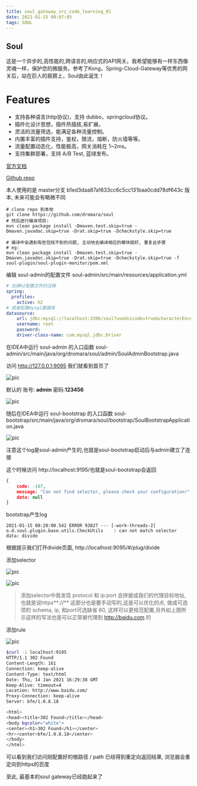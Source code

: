 ```yaml
---
title: soul_gateway_src_code_learning_01
date: 2021-01-15 00:07:03
tags: SOUL
---
```



## Soul

这是一个异步的,高性能的,跨语言的,响应式的API网关。我希望能够有一样东西像灵魂一样，保护您的微服务。参考了Kong，Spring-Cloud-Gateway等优秀的网关后，站在巨人的肩膀上，Soul由此诞生！

# Features

- 支持各种语言(http协议)，支持 dubbo，springcloud协议。
- 插件化设计思想，插件热插拔,易扩展。
- 灵活的流量筛选，能满足各种流量控制。
- 内置丰富的插件支持，鉴权，限流，熔断，防火墙等等。
- 流量配置动态化，性能极高，网关消耗在 1~2ms。
- 支持集群部署，支持 A/B Test, 蓝绿发布。

[官方文档](https://dromara.org/zh-cn/docs/soul/soul.html)

[Github repo](https://github.com/dromara/soul)



本人使用的是 master分支 b1ed3daa87a1633cc6c5cc131baa0cdd78df643c 版本, 未来可能会有略微不同

``` shell
# clone repo 到本地
git clone https://github.com/dromara/soul
# 然后进行编译项目:
mvn clean package install -Dmaven.test.skip=true -Dmaven.javadoc.skip=true -Drat.skip=true -Dcheckstyle.skip=true

# 编译中会遇到有些包找不到的问题, 主动地去编译相应的模块就好, 重复此步骤
# eg:
mvn clean package install -Dmaven.test.skip=true -Dmaven.javadoc.skip=true -Drat.skip=true -Dcheckstyle.skip=true -f soul-plugin/soul-plugin-monitor/pom.xml

```

编辑 soul-admin的配置文件 soul-admin/src/main/resources/application.yml

```yaml
# 去掉h2配置文件的注释
spring:
  profiles:
    active: h2
# 或者配置mysql数据库
datasource:
    url: jdbc:mysql://localhost:3306/soul?useUnicode=true&characterEncoding=utf-8
    username: root
    password:
    driver-class-name: com.mysql.jdbc.Driver
```

在IDEA中运行 soul-admin 的入口函数 soul-admin/src/main/java/org/dromara/soul/admin/SoulAdminBootstrap.java 

访问 http://127.0.0.1:9095 我们就看到首页了

![pic](00login.png)

默认的 账号: **admin** 密码:**123456**

![pic](01index.png)

随后在IDEA中运行 soul-bootstrap 的入口函数 soul-bootstrap/src/main/java/org/dromara/soul/bootstrap/SoulBootstrapApplication.java

![pic](02start_bootstrap_log.jpg)

注意这个log是soul-admin产生的,也就是soul-bootstrap启动后与admin建立了连接

这个时候访问 http://localhost:9195/也就是soul-bootstrap会返回

```json
{
	code: -107,
	message: "Can not find selector, please check your configuration!",
	data: null
}
```

bootstrap产生log

```
2021-01-15 00:20:00.542 ERROR 93827 --- [-work-threads-2] o.d.soul.plugin.base.utils.CheckUtils    : can not match selector data: divide
```



根据提示我们打开divide页面, http://localhost:9095/#/plug/divide

添加selector

![pic](03selector.png)

![pic](030_opt.jpg)

> 添加selector中我发现 protocol 和 ip:port 会拼接成我们的代理目标地址, 也就是说https**://** 这部分也是要手动写的,这是可以优化的点, 做成可选项的 schema, ip, 和port可选缺省 80, 这样可以更规范配置,另外如上图所示这样的写法也是可以正常被代理到 http://baidu.com 的

添加rule

![pic](04rule.png)

```bash
$curl -i localhost:9195
HTTP/1.1 302 Found
Content-Length: 161
Connection: keep-alive
Content-Type: text/html
Date: Thu, 14 Jan 2021 16:29:38 GMT
Keep-Alive: timeout=4
Location: http://www.baidu.com/
Proxy-Connection: keep-alive
Server: bfe/1.0.8.18

<html>
<head><title>302 Found</title></head>
<body bgcolor="white">
<center><h1>302 Found</h1></center>
<hr><center>bfe/1.0.8.18</center>
</body>
</html>
```

可以看到我们访问刚配置好的根路径 / path 已经得到重定向返回结果, 浏览器会重定向到https的百度

至此, 最基本的soul gateway已经跑起来了